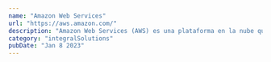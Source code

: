 ```yaml
---
name: "Amazon Web Services"
url: "https://aws.amazon.com/"
description: "Amazon Web Services (AWS) es una plataforma en la nube que ofrece una amplia gama de servicios de infraestructura, plataforma y aplicaciones para empresas y desarrolladores."
category: "integralSolutions"
pubDate: "Jan 8 2023"
---
```

